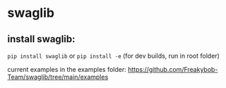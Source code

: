 # swaglib

## install swaglib:
```pip install swaglib```
or
```pip install -e``` (for dev builds, run in root folder)

current examples in the examples folder: https://github.com/Freakybob-Team/swaglib/tree/main/examples

